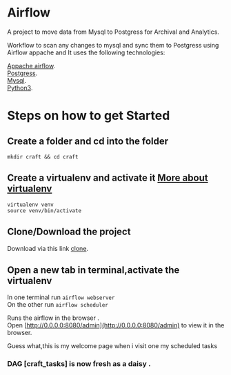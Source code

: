 # Airflow
A project  to move data from Mysql to Postgress for Archival and Analytics.

Workflow  to scan any changes to mysql and sync them to Postgress using Airflow appache and 
It uses the following technologies:

[Appache airflow](https://airflow.apache.org/index.html).<br>
[Postgress](https://www.postgresql.org/).<br>
[Mysql](https://www.postgresql.org/).<br>
[Python3](https://www.python.org/).

# Steps on how to get Started

## Create a folder and cd into the folder
`mkdir craft && cd craft`

## Create a virtualenv and activate it [More about virtualenv](https://virtualenv.pypa.io/en/latest/)
`virtualenv venv` <br>
`source venv/bin/activate`

## Clone/Download the project  
Download via this link [clone](https://github.com/felexkemboi/Airflow.git).

## Open a new tab in terminal,activate the virtualenv
In one terminal run `airflow webserver` <br>
On the other run `airflow scheduler`

Runs the airflow  in the browser .<br>
Open [http://0.0.0.0:8080/admin](http://0.0.0.0:8080/admin) to view it in the browser. 

Guess what,this is my welcome page when i visit one my scheduled tasks
### DAG [craft_tasks] is now fresh as a daisy .<br>

